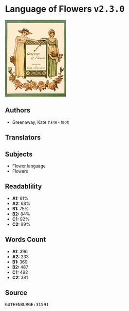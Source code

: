# Language of Flowers <kbd>v2.3.0</kbd>

![](./cover.medium.jpg "")

## Authors


 - Greenaway, Kate <small>(1846 - 1901)</small>

## Translators



## Subjects


 - Flower language
 - Flowers

## Readablility


 - **A1:** 61%
 - **A2:** 68%
 - **B1:** 75%
 - **B2:** 84%
 - **C1:** 92%
 - **C2:** 99%

## Words Count


 - **A1:** 396
 - **A2:** 233
 - **B1:** 369
 - **B2:** 487
 - **C1:** 492
 - **C2:** 381

## Source


<kbd>GUTHENBURGE:31591</kbd>
